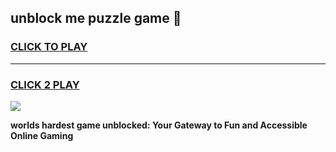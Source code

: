 
## unblock me puzzle game 👋
<h3>
<a href="https://premium.freeplayer.one?title=unblock_me_puzzle_game&ref=13F">CLICK TO PLAY</a></h3>
<hr>

<h3>
<a href="https://premium.freeplayer.one?title=unblock_me_puzzle_game&ref=13F">CLICK 2 PLAY</a>
  
</h3>

<a href="https://premium.freeplayer.one?title=unblock_me_puzzle_game&ref=12F/"><img src="https://clearcache.store/games.png"></a>


**worlds hardest game unblocked: Your Gateway to Fun and Accessible Online Gaming**
